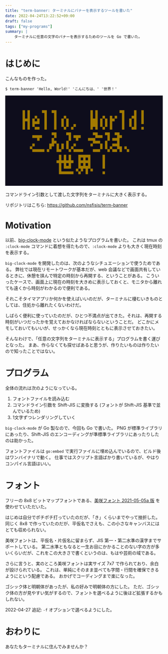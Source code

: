 ```yaml
---
title: "term-banner: ターミナルにバナーを表示するツールを書いた"
date: 2022-04-24T13:22:52+09:00
draft: false
tags: ["my-programs"]
summary: |
    ターミナルに任意の文字のバナーを表示するためのツールを Go で書いた。
---
```




# はじめに

こんなものを作った。

```
$ term-banner 'Hello, World!' 'こんにちは、' '世界！'
```

![term-banner のスクリーンショット](https://raw.githubusercontent.com/nsfisis/term-banner/main/screenshot.png)

コマンドライン引数として渡した文字列をターミナルに大きく表示する。

リポジトリはこちら: https://github.com/nsfisis/term-banner



# Motivation

以前、[big-clock-mode](https://github.com/nsfisis/big-clock-mode) という似たようなプログラムを書いた。
これは tmux の `:clock-mode` コマンドに着想を得たもので、`:clock-mode` よりも大きく現在時刻を表示する。

`big-clock-mode` を開発したのは、次のようなシチュエーションで使うためである。
弊社では現在リモートワークが基本だが、web 会議などで画面共有しているときに、休憩を挟んで特定の時刻から再開する、ということがある。
こういったケースで、画面上に現在の時刻を大きめに表示しておくと、モニタから離れても遠くから時刻がわかるので便利である。

それこそタイマアプリか何かを使えばいいのだが、ターミナルに棲むいきものとしては、住処から離れたくないわけだ。

しばらく便利に使っていたのだが、ひとつ不満点が出てきた。それは、再開する時刻がいつだったかを覚えておかなければならないということだ。
どこかにメモしておいてもいいが、せっかくなら現在時刻とともに表示させておきたい。

そんなわけで、「任意の文字列をターミナルに表示する」プログラムを書く運びとなった。
まあ、作らなくても探せばあると思うが、作りたいものは作りたいので知ったことではない。



# プログラム

全体の流れは次のようになっている。

1. フォントファイルを読み込む
1. コマンドライン引数を Shift-JIS に変換する (フォントが Shift-JIS 基準で並んでいるため)
1. 1文字ずつレンダリングしていく

`big-clock-mode` が Go 製なので、今回も Go で書いた。
PNG が標準ライブラリにあったり、Shift-JIS のエンコーディングが準標準ライブラリにあったりしたのは助かった。

フォントファイルは `go:embed` で実行ファイルに埋め込んでいるので、ビルド後はワンバイナリで動く。
仕事ではスクリプト言語ばかり書いているが、やはりコンパイル言語はいい。



# フォント

フリーの 8x8 ビットマップフォントである、[美咲フォント 2021-05-05a 版](https://littlelimit.net/misaki.htm) を使わせていただいた。

はじめは自分でポチポチ打っていたのだが、「き」くらいまでやって挫折した。
同じく 8x8 で作っていたのだが、平仮名でさえも、この小さなキャンバスにはとても収められない。

美咲フォントは、平仮名・片仮名に留まらず、JIS 第一・第二水準の漢字までサポートしている。
第二水準ともなると一生お目にかかることのない字の方が多いくらいだが、これをこの大きさで書くというのは、もはや芸術の域である。

さらに言うと、実のところ美咲フォントは実サイズ 7x7 で作られており、余白が設けられている。
これは、単純にそのまま並べても字間・行間を確保できるようにという配慮である。
おかげでコーディングまで楽になった。

ゴシック体と明朝体があったが、私の好みで明朝体の方にした。
ただ、ゴシック体の方が見やすい気がするので、フォントを選べるように後ほど拡張するかもしれない。

2022-04-27 追記: `-f` オプションで選べるようにした。



# おわりに

あなたもターミナルに住んでみませんか？
